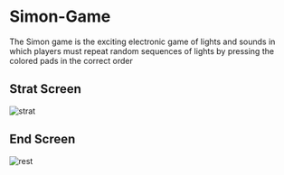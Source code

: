 # Simon-Game

The Simon game is the exciting electronic game of lights and sounds in which players must repeat random sequences of lights by pressing the colored pads in the correct order

## Strat Screen
![strat](https://user-images.githubusercontent.com/66566962/134779613-6c236079-de62-4e44-b3bf-219df579f173.png)

## End Screen
![rest](https://user-images.githubusercontent.com/66566962/134779643-3ff18832-71e8-4ea8-ae98-471492042ed1.png)
